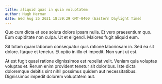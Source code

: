 ```yaml
---
title: aliquid quas in quia voluptatem
author: Hugh Herman
date: Wed Aug 25 2021 18:59:29 GMT-0400 (Eastern Daylight Time)
---
```

Quo cum dicta et eos soluta dolore ipsam nulla. Et vero praesentium quo. Eum cupiditate non culpa. Ut et eligendi. Maiores fugit aliquid eum.

 Sit totam quam laborum consequatur quis ratione laboriosam in. Sed ea sit dolore. Itaque et tenetur. Et optio in illo et impedit. Non sunt ut est.

 At est fugit quasi ratione dignissimos est repellat velit. Veniam quia voluptas voluptas et. Rerum enim provident tenetur sit doloribus. Iste dicta doloremque debitis sint nihil possimus quidem aut necessitatibus. Dignissimos impedit dolorem voluptatem aut.